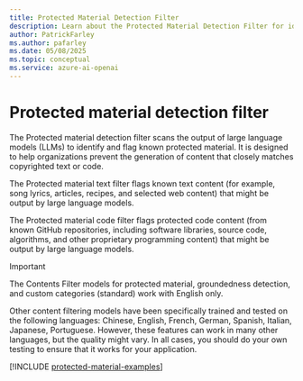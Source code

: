 ```yaml
---
title: Protected Material Detection Filter
description: Learn about the Protected Material Detection Filter for identifying and flagging known protected text and code content in large language model outputs.
author: PatrickFarley
ms.author: pafarley
ms.date: 05/08/2025
ms.topic: conceptual
ms.service: azure-ai-openai
---
```


# Protected material detection filter

The Protected material detection filter scans the output of large language models (LLMs) to identify and flag known protected material. It is designed to help organizations prevent the generation of content that closely matches copyrighted text or code.

The Protected material text filter flags known text content (for example, song lyrics, articles, recipes, and selected web content) that might be output by large language models.

The Protected material code filter flags protected code content (from known GitHub repositories, including software libraries, source code, algorithms, and other proprietary programming content) that might be output by large language models.

> [!IMPORTANT]
> The Contents Filter models for protected material, groundedness detection, and custom categories (standard) work with English only.
> 
> Other content filtering models have been specifically trained and tested on the following languages: Chinese, English, French, German, Spanish, Italian, Japanese, Portuguese. However, these features can work in many other languages, but the quality might vary. In all cases, you should do your own testing to ensure that it works for your application.

[!INCLUDE [protected-material-examples](../../../ai-services/content-safety/includes/protected-material-examples.md)]
